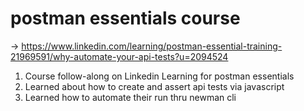 # postman essentials course 
-> https://www.linkedin.com/learning/postman-essential-training-21969591/why-automate-your-api-tests?u=2094524

1. Course follow-along on Linkedin Learning for postman essentials
2. Learned about how to create and assert api tests via javascript
3. Learned how to automate their run thru newman cli
